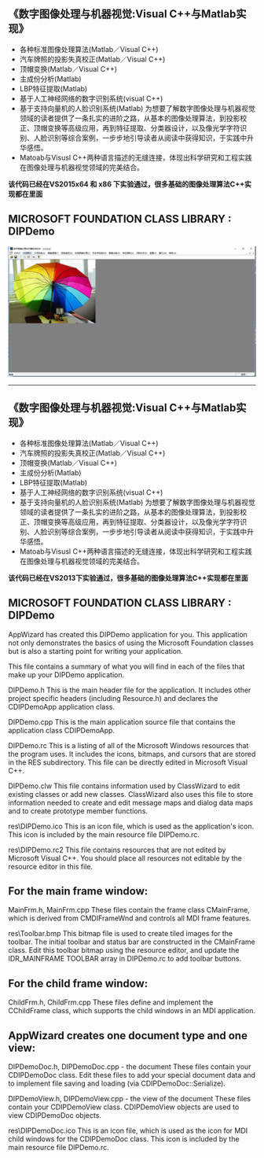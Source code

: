 ## 《数字图像处理与机器视觉:Visual C++与Matlab实现》

- 各种标准图像处理算法(Matlab／Visual C++) 
- 汽车牌照的投影失真校正(Matlab／Visual C++) 
- 顶帽变换(Matlab／Visual C++) 
- 主成份分析(Matlab) 
- LBP特征提取(Matlab) 
- 基于人工神经网络的数字识别系统(visual C++) 
- 基于支持向量机的人脸识别系统(Matlab) 为想要了解数字图像处理与机器视觉领域的读者提供了一条扎实的进阶之路，从基本的图像处理算法，到投影校正、顶帽变换等高级应用，再到特征提取、分类器设计，以及像光学字符识别、人脸识别等综合案例，一步步地引导读者从阅读中获得知识，于实践中升华感悟。
- Matoab与Visusl C++两种语言描述的无缝连接，体现出科学研究和工程实践在图像处理与机器视觉领域的完美结合。

**该代码已经在VS2015x64 和 x86 下实验通过，很多基础的图像处理算法C++实现都在里面**
## MICROSOFT FOUNDATION CLASS LIBRARY : DIPDemo

<img src="ui.png" size="40%" />




---------------------------------------------------------------

## 《数字图像处理与机器视觉:Visual C++与Matlab实现》

- 各种标准图像处理算法(Matlab／Visual C++) 
- 汽车牌照的投影失真校正(Matlab／Visual C++) 
- 顶帽变换(Matlab／Visual C++) 
- 主成份分析(Matlab) 
- LBP特征提取(Matlab) 
- 基于人工神经网络的数字识别系统(visual C++) 
- 基于支持向量机的人脸识别系统(Matlab) 为想要了解数字图像处理与机器视觉领域的读者提供了一条扎实的进阶之路，从基本的图像处理算法，到投影校正、顶帽变换等高级应用，再到特征提取、分类器设计，以及像光学字符识别、人脸识别等综合案例，一步步地引导读者从阅读中获得知识，于实践中升华感悟。
- Matoab与Visusl C++两种语言描述的无缝连接，体现出科学研究和工程实践在图像处理与机器视觉领域的完美结合。

**该代码已经在VS2013下实验通过，很多基础的图像处理算法C++实现都在里面**
## MICROSOFT FOUNDATION CLASS LIBRARY : DIPDemo

AppWizard has created this DIPDemo application for you.  This application
not only demonstrates the basics of using the Microsoft Foundation classes
but is also a starting point for writing your application.

This file contains a summary of what you will find in each of the files that
make up your DIPDemo application.

>
DIPDemo.h
    This is the main header file for the application.  It includes other
    project specific headers (including Resource.h) and declares the
    CDIPDemoApp application class.

DIPDemo.cpp
    This is the main application source file that contains the application
    class CDIPDemoApp.

DIPDemo.rc
    This is a listing of all of the Microsoft Windows resources that the
    program uses.  It includes the icons, bitmaps, and cursors that are stored
    in the RES subdirectory.  This file can be directly edited in Microsoft
	Visual C++.

DIPDemo.clw
    This file contains information used by ClassWizard to edit existing
    classes or add new classes.  ClassWizard also uses this file to store
    information needed to create and edit message maps and dialog data
    maps and to create prototype member functions.

res\DIPDemo.ico
    This is an icon file, which is used as the application's icon.  This
    icon is included by the main resource file DIPDemo.rc.

res\DIPDemo.rc2
    This file contains resources that are not edited by Microsoft 
	Visual C++.  You should place all resources not editable by
	the resource editor in this file.

## For the main frame window:

>
MainFrm.h, MainFrm.cpp
    These files contain the frame class CMainFrame, which is derived from
    CMDIFrameWnd and controls all MDI frame features.

res\Toolbar.bmp
    This bitmap file is used to create tiled images for the toolbar.
    The initial toolbar and status bar are constructed in the CMainFrame
    class. Edit this toolbar bitmap using the resource editor, and
    update the IDR_MAINFRAME TOOLBAR array in DIPDemo.rc to add
    toolbar buttons.

## For the child frame window:
>
ChildFrm.h, ChildFrm.cpp
    These files define and implement the CChildFrame class, which
    supports the child windows in an MDI application.


## AppWizard creates one document type and one view:
>
DIPDemoDoc.h, DIPDemoDoc.cpp - the document
    These files contain your CDIPDemoDoc class.  Edit these files to
    add your special document data and to implement file saving and loading
    (via CDIPDemoDoc::Serialize).

DIPDemoView.h, DIPDemoView.cpp - the view of the document
    These files contain your CDIPDemoView class.
    CDIPDemoView objects are used to view CDIPDemoDoc objects.

res\DIPDemoDoc.ico
    This is an icon file, which is used as the icon for MDI child windows
    for the CDIPDemoDoc class.  This icon is included by the main
    resource file DIPDemo.rc.


